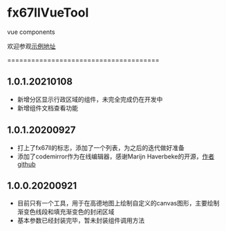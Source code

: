 # fx67llVueTool
vue components

欢迎参观[示例地址](http://ez13.top)

======================================

## 1.0.1.20210108
* 新增分区显示行政区域的组件，未完全完成仍在开发中
* 新增组件文档查看功能

## 1.0.1.20200927
* 打上了fx67ll的标志，添加了一个列表，为之后的迭代做好准备
* 添加了codemirror作为在线编辑器，感谢Marijn Haverbeke的开源，[作者github](https://github.com/marijnh)

## 1.0.0.20200921
* 目前只有一个工具，用于在高德地图上绘制自定义的canvas图形，主要绘制渐变色线段和填充渐变色的封闭区域
* 基本参数已经封装完毕，暂未封装组件调用方法